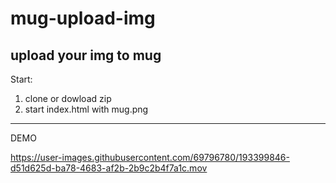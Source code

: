 # mug-upload-img
upload your img to mug
-----------------------

Start:
1) clone or dowload zip
2) start index.html with mug.png
----------------------

DEMO

https://user-images.githubusercontent.com/69796780/193399846-d51d625d-ba78-4683-af2b-2b9c2b4f7a1c.mov

